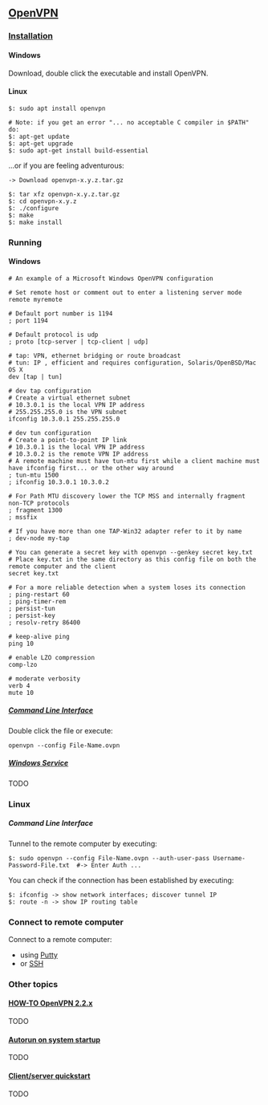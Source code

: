## [OpenVPN](https://openvpn.net/download-open-vpn/)

### [Installation](https://openvpn.net/community-resources/installing-openvpn/)

#### Windows

Download, double click the executable and install OpenVPN.  

#### Linux

```
$: sudo apt install openvpn

# Note: if you get an error "... no acceptable C compiler in $PATH" do:
$: apt-get update
$: apt-get upgrade
$: sudo apt-get install build-essential
```

...or if you are feeling adventurous:  
```
-> Download openvpn-x.y.z.tar.gz

$: tar xfz openvpn-x.y.z.tar.gz
$: cd openvpn-x.y.z
$: ./configure
$: make
$: make install
```

### Running

#### Windows

```
# An example of a Microsoft Windows OpenVPN configuration

# Set remote host or comment out to enter a listening server mode
remote myremote

# Default port number is 1194
; port 1194

# Default protocol is udp
; proto [tcp-server | tcp-client | udp]

# tap: VPN, ethernet bridging or route broadcast
# tun: IP , efficient and requires configuration, Solaris/OpenBSD/Mac OS X
dev [tap | tun]

# dev tap configuration
# Create a virtual ethernet subnet
# 10.3.0.1 is the local VPN IP address
# 255.255.255.0 is the VPN subnet
ifconfig 10.3.0.1 255.255.255.0

# dev tun configuration
# Create a point-to-point IP link
# 10.3.0.1 is the local VPN IP address
# 10.3.0.2 is the remote VPN IP address
# A remote machine must have tun-mtu first while a client machine must have ifconfig first... or the other way around
; tun-mtu 1500
; ifconfig 10.3.0.1 10.3.0.2

# For Path MTU discovery lower the TCP MSS and internally fragment non-TCP protocols
; fragment 1300
; mssfix

# If you have more than one TAP-Win32 adapter refer to it by name
; dev-node my-tap

# You can generate a secret key with openvpn --genkey secret key.txt
# Place key.txt in the same directory as this config file on both the remote computer and the client
secret key.txt

# For a more reliable detection when a system loses its connection
; ping-restart 60
; ping-timer-rem
; persist-tun
; persist-key
; resolv-retry 86400

# keep-alive ping
ping 10

# enable LZO compression
comp-lzo

# moderate verbosity
verb 4
mute 10
```

##### [Command Line Interface](https://openvpn.net/community-resources/running-openvpn-from-a-console-window/)

Double click the file or execute:
```
openvpn --config File-Name.ovpn
```

##### [Windows Service](https://openvpn.net/community-resources/running-openvpn-as-a-windows-service/)

TODO

### Linux

##### Command Line Interface

Tunnel to the remote computer by executing:  
```
$: sudo openvpn --config File-Name.ovpn --auth-user-pass Username-Password-File.txt  #-> Enter Auth ...
```

You can check if the connection has been established by executing:
```
$: ifconfig -> show network interfaces; discover tunnel IP
$: route -n -> show IP routing table
```

### Connect to remote computer

Connect to a remote computer:  
* using [Putty](../Putty)
* or [SSH](../SSH)

### Other topics

#### [HOW-TO OpenVPN 2.2.x](https://openvpn.net/community-resources/how-to/)

TODO

#### [Autorun on system startup](https://openvpn.net/community-resources/configuring-openvpn-to-run-automatically-on-system-startup/)

TODO

#### [Client/server quickstart](https://openvpn.net/community-resources/openvpn-quickstart/)

TODO
